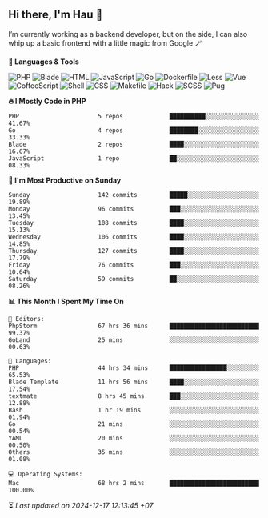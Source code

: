 ## Hi there, I'm Hau 👋
I’m currently working as a backend developer, but on the side, I can also whip up a basic frontend with a little magic from Google 🪄

<!--START_SECTION:readme-stats-->
**💬 Languages & Tools**

![PHP](https://img.shields.io/badge/PHP-56.04%25-4F5D95?&logo=PHP&labelColor=151b23)
![Blade](https://img.shields.io/badge/Blade-36.59%25-f7523f?&logo=Blade&labelColor=151b23)
![HTML](https://img.shields.io/badge/HTML-05.16%25-e34c26?&logo=HTML&labelColor=151b23)
![JavaScript](https://img.shields.io/badge/JavaScript-00.82%25-f1e05a?&logo=JavaScript&labelColor=151b23)
![Go](https://img.shields.io/badge/Go-00.61%25-00ADD8?&logo=Go&labelColor=151b23)
![Dockerfile](https://img.shields.io/badge/Dockerfile-00.29%25-384d54?&logo=Dockerfile&labelColor=151b23)
![Less](https://img.shields.io/badge/Less-00.12%25-1d365d?&logo=Less&labelColor=151b23)
![Vue](https://img.shields.io/badge/Vue-00.11%25-41b883?&logo=Vue&labelColor=151b23)
![CoffeeScript](https://img.shields.io/badge/CoffeeScript-00.11%25-244776?&logo=CoffeeScript&labelColor=151b23)
![Shell](https://img.shields.io/badge/Shell-00.10%25-89e051?&logo=Shell&labelColor=151b23)
![CSS](https://img.shields.io/badge/CSS-00.03%25-663399?&logo=CSS&labelColor=151b23)
![Makefile](https://img.shields.io/badge/Makefile-00.01%25-427819?&logo=Makefile&labelColor=151b23)
![Hack](https://img.shields.io/badge/Hack-00.01%25-878787?&logo=Hack&labelColor=151b23)
![SCSS](https://img.shields.io/badge/SCSS-00.00%25-c6538c?&logo=SCSS&labelColor=151b23)
![Pug](https://img.shields.io/badge/Pug-00.00%25-a86454?&logo=Pug&labelColor=151b23)


**🔥 I Mostly Code in PHP**

```text
PHP                      5 repos             ██████████░░░░░░░░░░░░░░░   41.67%
Go                       4 repos             ████████░░░░░░░░░░░░░░░░░   33.33%
Blade                    2 repos             ████░░░░░░░░░░░░░░░░░░░░░   16.67%
JavaScript               1 repo              ██░░░░░░░░░░░░░░░░░░░░░░░   08.33%
```

**📅 I'm Most Productive on Sunday**

```text
Sunday                   142 commits         █████░░░░░░░░░░░░░░░░░░░░   19.89%
Monday                   96 commits          ███░░░░░░░░░░░░░░░░░░░░░░   13.45%
Tuesday                  108 commits         ████░░░░░░░░░░░░░░░░░░░░░   15.13%
Wednesday                106 commits         ████░░░░░░░░░░░░░░░░░░░░░   14.85%
Thursday                 127 commits         ████░░░░░░░░░░░░░░░░░░░░░   17.79%
Friday                   76 commits          ███░░░░░░░░░░░░░░░░░░░░░░   10.64%
Saturday                 59 commits          ██░░░░░░░░░░░░░░░░░░░░░░░   08.26%
```

**📊 This Month I Spent My Time On**

```text
📝 Editors:
PhpStorm                 67 hrs 36 mins      █████████████████████████   99.37%
GoLand                   25 mins             ░░░░░░░░░░░░░░░░░░░░░░░░░   00.63%

💬 Languages:
PHP                      44 hrs 34 mins      ████████████████░░░░░░░░░   65.53%
Blade Template           11 hrs 56 mins      ████░░░░░░░░░░░░░░░░░░░░░   17.54%
textmate                 8 hrs 45 mins       ███░░░░░░░░░░░░░░░░░░░░░░   12.88%
Bash                     1 hr 19 mins        ░░░░░░░░░░░░░░░░░░░░░░░░░   01.94%
Go                       21 mins             ░░░░░░░░░░░░░░░░░░░░░░░░░   00.54%
YAML                     20 mins             ░░░░░░░░░░░░░░░░░░░░░░░░░   00.50%
Others                   35 mins             ░░░░░░░░░░░░░░░░░░░░░░░░░   01.08%

💻 Operating Systems:
Mac                      68 hrs 2 mins       █████████████████████████   100.00%
```



⏳ *Last updated on 2024-12-17 12:13:45 +07*
<!--END_SECTION:readme-stats-->
